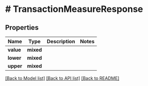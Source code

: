 # # TransactionMeasureResponse

## Properties

Name | Type | Description | Notes
------------ | ------------- | ------------- | -------------
**value** | **mixed** |  |
**lower** | **mixed** |  |
**upper** | **mixed** |  |

[[Back to Model list]](../../README.md#models) [[Back to API list]](../../README.md#endpoints) [[Back to README]](../../README.md)
